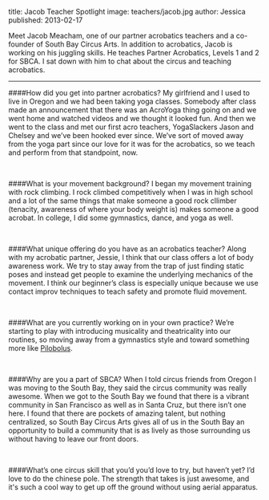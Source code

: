 title: Jacob Teacher Spotlight
image: teachers/jacob.jpg
author: Jessica
published: 2013-02-17

Meet Jacob Meacham, one of our partner acrobatics teachers and a co-founder of South Bay Circus Arts. In addition to acrobatics, Jacob is working on his juggling skills. He teaches Partner Acrobatics, Levels 1 and 2 for SBCA. I sat down with him to chat about the circus and teaching acrobatics.

<hr class="soften">

####How did you get into partner acrobatics?
My girlfriend and I used to live in Oregon and we had been taking yoga classes. Somebody after class made an announcement that there was an AcroYoga thing going on and we went home and watched videos and we thought it looked fun. And then we went to the class and met our first acro teachers, YogaSlackers Jason and Chelsey and we’ve been hooked ever since. We’ve sort of moved away from the yoga part since our love for it was for the acrobatics, so we teach and perform from that standpoint, now.

<br>

####What is your movement background?
I began my movement training with rock climbing. I rock climbed competitively when I was in high school and a lot of the same things that make someone a good rock cllimber (tenacity, awareness of where your body weight is) makes someone a good acrobat. In college, I did some gymnastics, dance, and yoga as well.

<br>

####What unique offering do you have as an acrobatics teacher?
Along with my acrobatic partner, Jessie, I think that our class offers a lot of body awareness work. We try to stay away from the trap of just finding static poses and instead get people to examine the underlying mechanics of the movement. I think our beginner’s class is especially unique because we use contact improv techniques to teach safety and promote fluid movement. 

<br>

####What are you currently working on in your own practice?
We’re starting to play with introducing musicality and theatricality into our routines, so moving away from a gymnastics style and toward something more like [Pilobolus](http://www.pilobolus.com). 

<br>

####Why are you a part of SBCA?
When I told circus friends from Oregon I was moving to the South Bay, they said the circus community was really awesome. When we got to the South Bay we found that there is a vibrant community in San Francisco as well as in Santa Cruz, but there isn’t one here. I found that there are pockets of amazing talent, but nothing centralized, so South Bay Circus Arts gives all of us in the South Bay an opportunity to build a community that is as lively as those surrounding us without having to leave our front doors. 

<br>

####What’s one circus skill that you’d you’d love to try, but haven’t yet?
I’d love to do the chinese pole. The strength that takes is just awesome, and it's such a cool way to get up off the ground without using aerial apparatus.